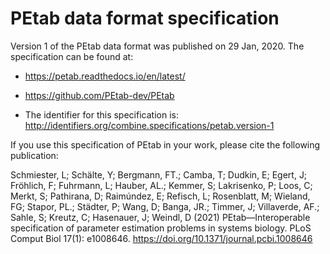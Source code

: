# PEtab data format specification

Version 1 of the PEtab data format was published on 29 Jan, 2020. The specification can be found at:

* https://petab.readthedocs.io/en/latest/
* https://github.com/PEtab-dev/PEtab

* The identifier for this specification is: http://identifiers.org/combine.specifications/petab.version-1

If you use this specification of PEtab in your work, please cite the following publication:

Schmiester, L; Schälte, Y; Bergmann, FT.; Camba, T; Dudkin, E; Egert, J; Fröhlich, F; Fuhrmann, L; Hauber, AL.; Kemmer, S; Lakrisenko, P; Loos, C; Merkt, S; Pathirana, D; Raimúndez, E; Refisch, L; Rosenblatt, M; Wieland, FG; Stapor, PL.; Städter, P; Wang, D; Banga, JR.; Timmer, J; Villaverde, AF.; Sahle, S; Kreutz, C; Hasenauer, J; Weindl, D (2021) PEtab—Interoperable specification of parameter estimation problems in systems biology. PLoS Comput Biol 17(1): e1008646. https://doi.org/10.1371/journal.pcbi.1008646